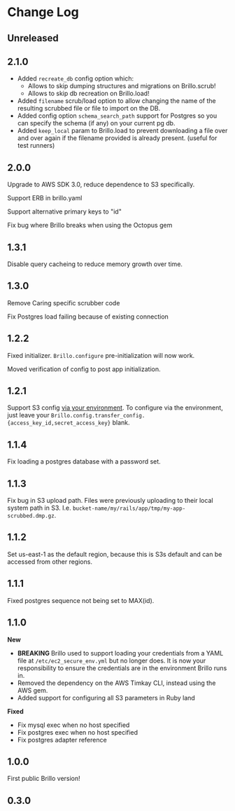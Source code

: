 # Change Log

## Unreleased

## 2.1.0

- Added `recreate_db` config option which:
  - Allows to skip dumping structures and migrations on Brillo.scrub!
  - Allows to skip db recreation on Brillo.load!
- Added `filename` scrub/load option to allow changing the name of the resulting scrubbed file or file to import on the DB.
- Added config option `schema_search_path` support for Postgres so you can specify the schema (if any) on your current pg db.
- Added `keep_local` param to Brillo.load to prevent downloading a file over and over again if the filename provided is already present. (useful for test runners)

## 2.0.0

Upgrade to AWS SDK 3.0, reduce dependence to S3 specifically.

Support ERB in brillo.yaml

Support alternative primary keys to "id"

Fix bug where Brillo breaks when using the Octopus gem

## 1.3.1

Disable query cacheing to reduce memory growth over time.

## 1.3.0

Remove Caring specific scrubber code

Fix Postgres load failing because of existing connection

## 1.2.2

Fixed initializer. `Brillo.configure` pre-initialization will now work.

Moved verification of config to post app initialization.

## 1.2.1

Support S3 config [via your environment](https://github.com/aws/aws-sdk-ruby#configuration). To configure via the environment, just leave your `Brillo.config.transfer_config.{access_key_id,secret_access_key}` blank.

## 1.1.4

Fix loading a postgres database with a password set.

## 1.1.3

Fix bug in S3 upload path. Files were previously uploading to their local system path in S3. I.e. `bucket-name/my/rails/app/tmp/my-app-scrubbed.dmp.gz`.

## 1.1.2

Set us-east-1 as the default region, because this is S3s default and can be accessed from other regions.

## 1.1.1

Fixed postgres sequence not being set to MAX(id).

## 1.1.0

**New**

- **BREAKING** Brillo used to support loading your credentials from a YAML file at `/etc/ec2_secure_env.yml`
  but no longer does. It is now your responsibility to ensure the credentials are in the environment Brillo
  runs in.
- Removed the dependency on the AWS Timkay CLI, instead using the AWS gem.
- Added support for configuring all S3 parameters in Ruby land

**Fixed**

- Fix mysql exec when no host specified
- Fix postgres exec when no host specified
- Fix postgres adapter reference

## 1.0.0

First public Brillo version!

## 0.3.0
